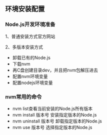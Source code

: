 ## 环境安装配置

### Node.js开发环境准备

1、普通安装方式官方网站

2、多版本安装方式

- 卸载已有的Node.js
- 下载nvm
- 再C盘创建目录dev，并且把nvm包解压进去
- 配置nvm环境变量
- 配置nodejs环境变量

### nvm常用的命令

- nvm list查看当前安装的Node.js所有版本
- nvm install 版本号 安装指定版本的Node.js
- nvm uninstall 版本号 卸载指定版本的Node.js
- nvm use 版本号 选择指定版本的Node.js